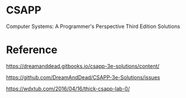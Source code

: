 # CSAPP
Computer Systems: A Programmer's Perspective Third Edition Solutions

# Reference
https://dreamanddead.gitbooks.io/csapp-3e-solutions/content/

https://github.com/DreamAndDead/CSAPP-3e-Solutions/issues

https://wdxtub.com/2016/04/16/thick-csapp-lab-0/
